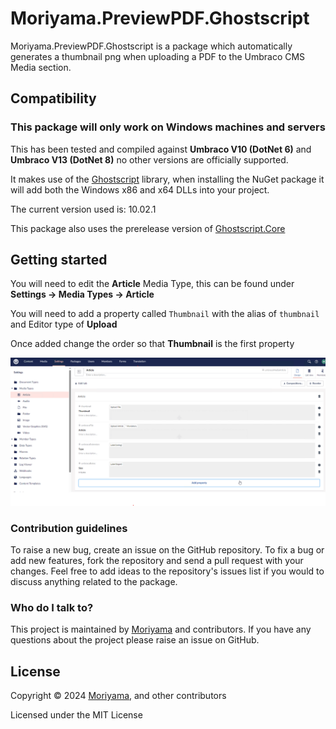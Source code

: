 # Moriyama.PreviewPDF.Ghostscript

Moriyama.PreviewPDF.Ghostscript is a package which automatically generates a thumbnail png when uploading a PDF to the Umbraco CMS Media section.

## Compatibility

### This package will **only work on Windows machines and servers**

This has been tested and compiled against **Umbraco V10 (DotNet 6)** and **Umbraco V13 (DotNet 8)** no other versions are officially supported.

It makes use of the [Ghostscript](https://www.ghostscript.com/) library, when installing the NuGet package it will add both the Windows x86 and x64 DLLs into your project.

The current version used is: 10.02.1

This package also uses the prerelease version of [Ghostscript.Core](https://github.com/porrey/Ghostscript.NET)

## Getting started

You will need to edit the **Article** Media Type, this can be found under **Settings -> Media Types -> Article**

You will need to add a property called `Thumbnail` with the alias of `thumbnail` and Editor type of **Upload**

Once added change the order so that **Thumbnail** is the first property

![media type configuration](/Screenshots/media-type-configuration.png "media type configuration")

### Contribution guidelines

To raise a new bug, create an issue on the GitHub repository. To fix a bug or add new features, fork the repository and send a pull request with your changes. Feel free to add ideas to the repository's issues list if you would to discuss anything related to the package.

### Who do I talk to?
This project is maintained by [Moriyama](https://moriyama) and contributors. If you have any questions about the project please raise an issue on GitHub.

## License

Copyright &copy; 2024 [Moriyama](https://moriyama.co.uk), and other contributors

Licensed under the MIT License